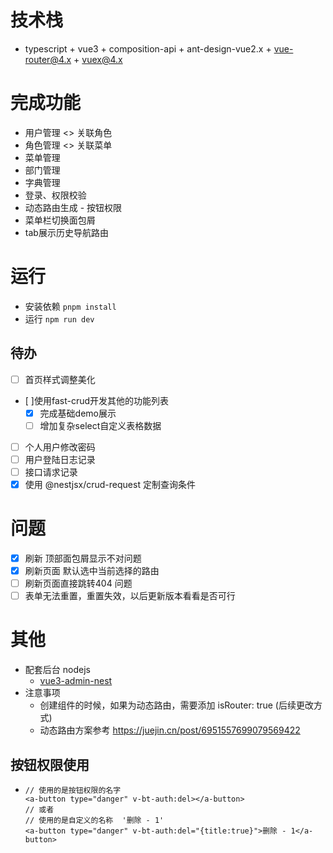 # 技术栈
- typescript + vue3 + composition-api + ant-design-vue2.x + vue-router@4.x + vuex@4.x

# 完成功能

- 用户管理 <> 关联角色
- 角色管理 <> 关联菜单
- 菜单管理
- 部门管理
- 字典管理
- 登录、权限校验
- 动态路由生成 - 按钮权限
- 菜单栏切换面包屑
- tab展示历史导航路由
# 运行
- 安装依赖 `pnpm install`
- 运行 `npm run dev`

## 待办
- [ ] 首页样式调整美化
- [ ]使用fast-crud开发其他的功能列表
  - [x]  完成基础demo展示
  - [ ]  增加复杂select自定义表格数据
- [ ] 个人用户修改密码
- [ ] 用户登陆日志记录
- [ ] 接口请求记录
- [x] 使用 @nestjsx/crud-request  定制查询条件
# 问题
- [x] 刷新 顶部面包屑显示不对问题
- [x] 刷新页面  默认选中当前选择的路由
- [ ] 刷新页面直接跳转404 问题
- [ ] 表单无法重置，重置失效，以后更新版本看看是否可行

# 其他
- 配套后台 nodejs
  - [vue3-admin-nest](https://github.com/EightDoor/vue3-admin-nest)
- 注意事项
  - 创建组件的时候，如果为动态路由，需要添加 isRouter: true (后续更改方式)
  - 动态路由方案参考 https://juejin.cn/post/6951557699079569422

## 按钮权限使用
- ```vue
  // 使用的是按钮权限的名字
  <a-button type="danger" v-bt-auth:del></a-button>
  // 或者
  // 使用的是自定义的名称  '删除 - 1'
  <a-button type="danger" v-bt-auth:del="{title:true}">删除 - 1</a-button>
  ```

